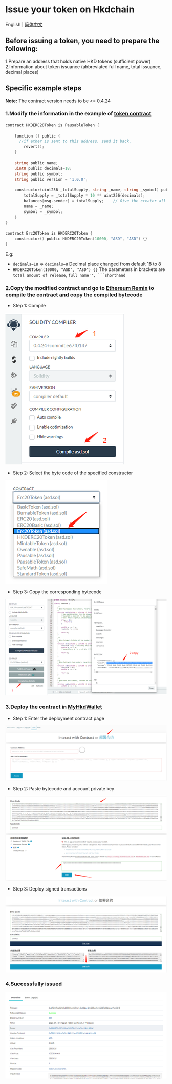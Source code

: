# Issue your token on Hkdchain

English | [简体中文](https://github.com/hkd-org/issue-token/blob/master/README_ZH.md)

## Before issuing a token, you need to prepare the following:
1.Prepare an address that holds native HKD tokens (sufficient power)
2.Information about token issuance (abbreviated full name, total issuance, decimal places)

## Specific example steps

**Note:** The contract version needs to be <= 0.4.24

### 1.Modify the information in the example of [token contract](https://github.com/hkd-org/issue-token/token.sol)

```go
contract HKDERC20Token is PausableToken {

    function () public {
      //if ether is sent to this address, send it back.
        revert();
    }

    string public name;
    uint8 public decimals=18;
    string public symbol;
    string public version = '1.0.0';

    constructor(uint256 _totalSupply, string _name, string _symbol) public {
        totalSupply = _totalSupply * 10 ** uint256(decimals);
        balances[msg.sender] = totalSupply;    // Give the creator all initial tokens
        name = _name;
        symbol = _symbol;
    }
}

contract Erc20Token is HKDERC20Token {
    constructor() public HKDERC20Token(10000, "ASD", "ASD") {}
}
```
E.g:
* ```decimals=18``` => ```decimals=8``` Decimal place changed from default 18 to 8
* ```HKDERC20Token(10000, "ASD", "ASD") {}``` The parameters in brackets are ```total amount of release```, ``full name'', ```shorthand``

### 2.Copy the modified contract and go to [Ethereum Remix](https://remix.ethereum.org/#optimize=false&evmVersion=soljson-v0.4.24+commit.e67f0147.js) to compile the contract and copy the compiled bytecode
* Step 1: Compile

![image](./images/1.png)

* Step 2: Select the byte code of the specified constructor

![image](./images/2.png)

* Step 3: Copy the corresponding bytecode

![image](./images/3.png)

### 3.Deploy the contract in [MyHkdWallet](https://wallet.hkdchain.com)

* Step 1: Enter the deployment contract page

![image](./images/4.png)

* Step 2: Paste bytecode and account private key

![image](./images/5.png)

* Step 3: Deploy signed transactions

![image](./images/6.png)

### 4.Successfully issued

![image](./images/7.png)
